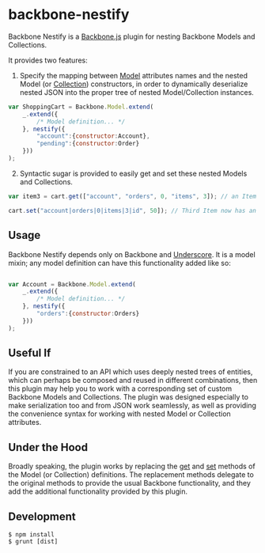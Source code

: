 # backbone-nestify

Backbone Nestify is a [Backbone.js](http://backbonejs.org) plugin for nesting Backbone Models and Collections.

It provides two features:

1. Specify the mapping between [Model](http://backbonejs.org/#Model) attributes names and the nested Model (or [Collection](http://backbonejs.org/#Collection)) constructors, in order to dynamically deserialize nested JSON into the proper tree of nested Model/Collection instances.

```javascript
var ShoppingCart = Backbone.Model.extend(
    _.extend({
        /* Model definition... */
    }, nestify({
        "account":{constructor:Account},
        "pending":{constructor:Order}
    }))
);
```

2. Syntactic sugar is provided to easily get and set these nested Models and Collections.

```javascript
var item3 = cart.get(["account", "orders", 0, "items", 3]); // an Item Model instance

cart.set("account|orders|0|items|3|id", 50]); // Third Item now has an id of 50
```

## Usage

Backbone Nestify depends only on Backbone and [Underscore](http://underscorejs.org/). It is a model mixin; any model definition can have this functionality added like so:

```javascript

var Account = Backbone.Model.extend(
    _.extend({
        /* Model definition... */
    }, nestify({
        "orders":{constructor:Orders}
    }))
);
```

## Useful If

If you are constrained to an API which uses deeply nested trees of entities, which can perhaps be composed and reused in different combinations, then this plugin may help you to work with a corresponding set of custom Backbone Models and Collections. The plugin was designed especially to make serialization too and from JSON work seamlessly, as well as providing the convenience syntax for working with nested Model or Collection attributes.

## Under the Hood

Broadly speaking, the plugin works by replacing the [get](http://backbonejs.org/#Model-get) and [set](http://backbonejs.org/#Model-set) methods of the Model (or Collection) definitions. The replacement methods delegate to the original methods to provide the usual Backbone functionality, and they add the additional functionality provided by this plugin.

## Development

    $ npm install
    $ grunt [dist]
